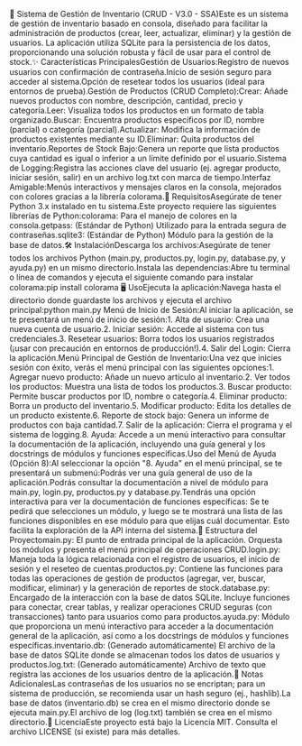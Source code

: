 🛒 Sistema de Gestión de Inventario (CRUD - V3.0 - SSA)Este es un sistema de gestión de inventario basado en consola, diseñado para facilitar la administración de productos (crear, leer, actualizar, eliminar) y la gestión de usuarios. La aplicación utiliza SQLite para la persistencia de los datos, proporcionando una solución robusta y fácil de usar para el control de stock.✨ Características PrincipalesGestión de Usuarios:Registro de nuevos usuarios con confirmación de contraseña.Inicio de sesión seguro para acceder al sistema.Opción de resetear todos los usuarios (ideal para entornos de prueba).Gestión de Productos (CRUD Completo):Crear: Añade nuevos productos con nombre, descripción, cantidad, precio y categoría.Leer: Visualiza todos los productos en un formato de tabla organizado.Buscar: Encuentra productos específicos por ID, nombre (parcial) o categoría (parcial).Actualizar: Modifica la información de productos existentes mediante su ID.Eliminar: Quita productos del inventario.Reportes de Stock Bajo:Genera un reporte que lista productos cuya cantidad es igual o inferior a un límite definido por el usuario.Sistema de Logging:Registra las acciones clave del usuario (ej. agregar producto, iniciar sesión, salir) en un archivo log.txt con marca de tiempo.Interfaz Amigable:Menús interactivos y mensajes claros en la consola, mejorados con colores gracias a la librería colorama.🚀 RequisitosAsegúrate de tener Python 3.x instalado en tu sistema.Este proyecto requiere las siguientes librerías de Python:colorama: Para el manejo de colores en la consola.getpass: (Estándar de Python) Utilizado para la entrada segura de contraseñas.sqlite3: (Estándar de Python) Módulo para la gestión de la base de datos.🛠️ InstalaciónDescarga los archivos:Asegúrate de tener todos los archivos Python (main.py, productos.py, login.py, database.py, y ayuda.py) en un mismo directorio.Instala las dependencias:Abre tu terminal o línea de comandos y ejecuta el siguiente comando para instalar colorama:pip install colorama
🖥️ UsoEjecuta la aplicación:Navega hasta el directorio donde guardaste los archivos y ejecuta el archivo principal:python main.py
Menú de Inicio de Sesión:Al iniciar la aplicación, se te presentará un menú de inicio de sesión:1. Alta de usuario: Crea una nueva cuenta de usuario.2. Iniciar sesión: Accede al sistema con tus credenciales.3. Resetear usuarios: Borra todos los usuarios registrados (¡usar con precaución en entornos de producción!).4. Salir del Login: Cierra la aplicación.Menú Principal de Gestión de Inventario:Una vez que inicies sesión con éxito, verás el menú principal con las siguientes opciones:1. Agregar nuevo producto: Añade un nuevo artículo al inventario.2. Ver todos los productos: Muestra una lista de todos los productos.3. Buscar producto: Permite buscar productos por ID, nombre o categoría.4. Eliminar producto: Borra un producto del inventario.5. Modificar producto: Edita los detalles de un producto existente.6. Reporte de stock bajo: Genera un informe de productos con baja cantidad.7. Salir de la aplicación: Cierra el programa y el sistema de logging.8. Ayuda: Accede a un menú interactivo para consultar la documentación de la aplicación, incluyendo una guía general y los docstrings de módulos y funciones específicas.Uso del Menú de Ayuda (Opción 8):Al seleccionar la opción "8. Ayuda" en el menú principal, se te presentará un submenú:Podrás ver una guía general de uso de la aplicación.Podrás consultar la documentación a nivel de módulo para main.py, login.py, productos.py y database.py.Tendrás una opción interactiva para ver la documentación de funciones específicas: Se te pedirá que selecciones un módulo, y luego se te mostrará una lista de las funciones disponibles en ese módulo para que elijas cuál documentar. Esto facilita la exploración de la API interna del sistema.📁 Estructura del Proyectomain.py: El punto de entrada principal de la aplicación. Orquesta los módulos y presenta el menú principal de operaciones CRUD.login.py: Maneja toda la lógica relacionada con el registro de usuarios, el inicio de sesión y el reseteo de cuentas.productos.py: Contiene las funciones para todas las operaciones de gestión de productos (agregar, ver, buscar, modificar, eliminar) y la generación de reportes de stock.database.py: Encargado de la interacción con la base de datos SQLite. Incluye funciones para conectar, crear tablas, y realizar operaciones CRUD seguras (con transacciones) tanto para usuarios como para productos.ayuda.py: Módulo que proporciona un menú interactivo para acceder a la documentación general de la aplicación, así como a los docstrings de módulos y funciones específicas.inventario.db: (Generado automáticamente) El archivo de la base de datos SQLite donde se almacenan todos los datos de usuarios y productos.log.txt: (Generado automáticamente) Archivo de texto que registra las acciones de los usuarios dentro de la aplicación.📝 Notas AdicionalesLas contraseñas de los usuarios no se encriptan; para un sistema de producción, se recomienda usar un hash seguro (ej., hashlib).La base de datos (inventario.db) se crea en el mismo directorio donde se ejecuta main.py.El archivo de log (log.txt) también se crea en el mismo directorio.📄 LicenciaEste proyecto está bajo la Licencia MIT. Consulta el archivo LICENSE (si existe) para más detalles.
